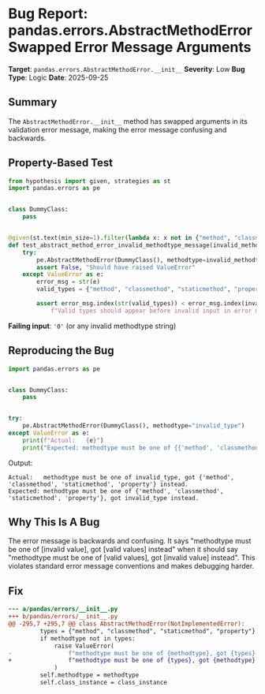 # Bug Report: pandas.errors.AbstractMethodError Swapped Error Message Arguments

**Target**: `pandas.errors.AbstractMethodError.__init__`
**Severity**: Low
**Bug Type**: Logic
**Date**: 2025-09-25

## Summary

The `AbstractMethodError.__init__` method has swapped arguments in its validation error message, making the error message confusing and backwards.

## Property-Based Test

```python
from hypothesis import given, strategies as st
import pandas.errors as pe


class DummyClass:
    pass


@given(st.text(min_size=1).filter(lambda x: x not in {"method", "classmethod", "staticmethod", "property"}))
def test_abstract_method_error_invalid_methodtype_message(invalid_methodtype):
    try:
        pe.AbstractMethodError(DummyClass(), methodtype=invalid_methodtype)
        assert False, "Should have raised ValueError"
    except ValueError as e:
        error_msg = str(e)
        valid_types = {"method", "classmethod", "staticmethod", "property"}

        assert error_msg.index(str(valid_types)) < error_msg.index(invalid_methodtype), \
            f"Valid types should appear before invalid input in error message, got: {error_msg}"
```

**Failing input**: `'0'` (or any invalid methodtype string)

## Reproducing the Bug

```python
import pandas.errors as pe


class DummyClass:
    pass


try:
    pe.AbstractMethodError(DummyClass(), methodtype="invalid_type")
except ValueError as e:
    print(f"Actual:   {e}")
    print("Expected: methodtype must be one of {{'method', 'classmethod', 'staticmethod', 'property'}}, got invalid_type instead.")
```

Output:
```
Actual:   methodtype must be one of invalid_type, got {'method', 'classmethod', 'staticmethod', 'property'} instead.
Expected: methodtype must be one of {'method', 'classmethod', 'staticmethod', 'property'}, got invalid_type instead.
```

## Why This Is A Bug

The error message is backwards and confusing. It says "methodtype must be one of [invalid value], got [valid values] instead" when it should say "methodtype must be one of [valid values], got [invalid value] instead". This violates standard error message conventions and makes debugging harder.

## Fix

```diff
--- a/pandas/errors/__init__.py
+++ b/pandas/errors/__init__.py
@@ -295,7 +295,7 @@ class AbstractMethodError(NotImplementedError):
         types = {"method", "classmethod", "staticmethod", "property"}
         if methodtype not in types:
             raise ValueError(
-                f"methodtype must be one of {methodtype}, got {types} instead."
+                f"methodtype must be one of {types}, got {methodtype} instead."
             )
         self.methodtype = methodtype
         self.class_instance = class_instance
```
